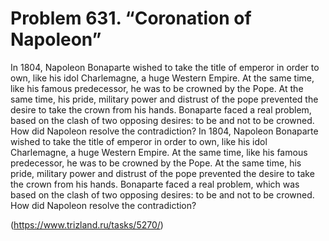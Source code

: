 # Problem 631. “Coronation of Napoleon”

In 1804, Napoleon Bonaparte wished to take the title of emperor in order to own, like his idol Charlemagne, a huge Western Empire. At the same time, like his famous predecessor, he was to be crowned by the Pope. At the same time, his pride, military power and distrust of the pope prevented the desire to take the crown from his hands. Bonaparte faced a real problem, based on the clash of two opposing desires: to be and not to be crowned. How did Napoleon resolve the contradiction? In 1804, Napoleon Bonaparte wished to take the title of emperor in order to own, like his idol Charlemagne, a huge Western Empire. At the same time, like his famous predecessor, he was to be crowned by the Pope. At the same time, his pride, military power and distrust of the pope prevented the desire to take the crown from his hands. Bonaparte faced a real problem, which was based on the clash of two opposing desires: to be and not to be crowned. How did Napoleon resolve the contradiction?

(https://www.trizland.ru/tasks/5270/)